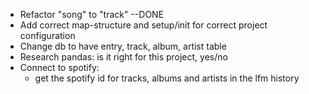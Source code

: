 * Refactor "song" to "track" --DONE
* Add correct map-structure and setup/init for correct project configuration
* Change db to have entry, track, album, artist table
* Research pandas: is it right for this project, yes/no
* Connect to spotify:
    - get the spotify id for tracks, albums and artists in the lfm history


